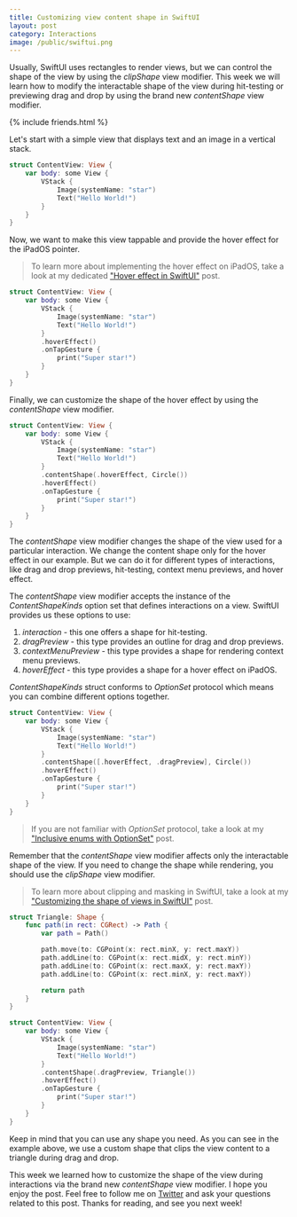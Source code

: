 ```yaml
---
title: Customizing view content shape in SwiftUI
layout: post
category: Interactions
image: /public/swiftui.png
---
```


Usually, SwiftUI uses rectangles to render views, but we can control the shape of the view by using the *clipShape* view modifier. This week we will learn how to modify the interactable shape of the view during hit-testing or previewing drag and drop by using the brand new *contentShape* view modifier.

{% include friends.html %}

Let's start with a simple view that displays text and an image in a vertical stack.

```swift
struct ContentView: View {
    var body: some View {
        VStack {
            Image(systemName: "star")
            Text("Hello World!")
        }
    }
}
```

Now, we want to make this view tappable and provide the hover effect for the iPadOS pointer.

> To learn more about implementing the hover effect on iPadOS, take a look at my dedicated ["Hover effect in SwiftUI"](/2020/03/25/hover-effect-in-swiftui/) post.

```swift
struct ContentView: View {
    var body: some View {
        VStack {
            Image(systemName: "star")
            Text("Hello World!")
        }
        .hoverEffect()
        .onTapGesture {
            print("Super star!")
        }
    }
}
```

Finally, we can customize the shape of the hover effect by using the *contentShape* view modifier.

```swift
struct ContentView: View {
    var body: some View {
        VStack {
            Image(systemName: "star")
            Text("Hello World!")
        }
        .contentShape(.hoverEffect, Circle())
        .hoverEffect()
        .onTapGesture {
            print("Super star!")
        }
    }
}
```

The *contentShape* view modifier changes the shape of the view used for a particular interaction. We change the content shape only for the hover effect in our example. But we can do it for different types of interactions, like drag and drop previews, hit-testing, context menu previews, and hover effect.

The *contentShape* view modifier accepts the instance of the *ContentShapeKinds* option set that defines interactions on a view. SwiftUI provides us these options to use:

1. *interaction* - this one offers a shape for hit-testing.
2. *dragPreview* - this type provides an outline for drag and drop previews.
3. *contextMenuPreview* - this type provides a shape for rendering context menu previews.
4. *hoverEffect* - this type provides a shape for a hover effect on iPadOS.

*ContentShapeKinds* struct conforms to *OptionSet* protocol which means you can combine different options together.

```swift
struct ContentView: View {
    var body: some View {
        VStack {
            Image(systemName: "star")
            Text("Hello World!")
        }
        .contentShape([.hoverEffect, .dragPreview], Circle())
        .hoverEffect()
        .onTapGesture {
            print("Super star!")
        }
    }
}
```

> If you are not familiar with *OptionSet* protocol, take a look at my ["Inclusive enums with OptionSet"](/2019/04/10/inclusive-enums-with-optionset/) post.

Remember that the *contentShape* view modifier affects only the interactable shape of the view. If you need to change the shape while rendering, you should use the *clipShape* view modifier.

> To learn more about clipping and masking in SwiftUI, take a look at my ["Customizing the shape of views in SwiftUI"](/2020/02/12/customizing-the-shape-of-views-in-swiftui/) post.

```swift
struct Triangle: Shape {
    func path(in rect: CGRect) -> Path {
        var path = Path()

        path.move(to: CGPoint(x: rect.minX, y: rect.maxY))
        path.addLine(to: CGPoint(x: rect.midX, y: rect.minY))
        path.addLine(to: CGPoint(x: rect.maxX, y: rect.maxY))
        path.addLine(to: CGPoint(x: rect.minX, y: rect.maxY))

        return path
    }
}

struct ContentView: View {
    var body: some View {
        VStack {
            Image(systemName: "star")
            Text("Hello World!")
        }
        .contentShape(.dragPreview, Triangle())
        .hoverEffect()
        .onTapGesture {
            print("Super star!")
        }
    }
}
```

Keep in mind that you can use any shape you need. As you can see in the example above, we use a custom shape that clips the view content to a triangle during drag and drop.

This week we learned how to customize the shape of the view during interactions via the brand new *contentShape* view modifier. I hope you enjoy the post. Feel free to follow me on [Twitter](https://twitter.com/mecid) and ask your questions related to this post. Thanks for reading, and see you next week!
